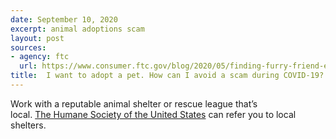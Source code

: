 ```yaml
---
date: September 10, 2020
excerpt: animal adoptions scam
layout: post
sources:
- agency: ftc
  url: https://www.consumer.ftc.gov/blog/2020/05/finding-furry-friend-era-covid-19
title:  I want to adopt a pet. How can I avoid a scam during COVID-19?
---
```


Work with a reputable animal shelter or rescue league that’s local. [The Humane Society of the United States](https://www.humanesociety.org/resources/adopting-animal-shelter-or-rescue-group) can refer you to local shelters.